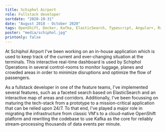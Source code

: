 ```yaml
---
title: Schiphol Airport
role: Fullstack developer
sortdate: "2020-10-31"
date: "August 2018 - October 2020"
tags: OpenShift, Docker, Kafka, ElasticSearch, Typescript, Angular+, RxJs, NodeJs/Nest, CI/CD, Event Sourcing, Testing, Monitoring, Git, Scrum
poster: "media/schiphol.jpg"
printonly: false
---
```

At Schiphol Airport I've been working on an in-house application which is used to keep track of the current and ever-changing situation at the terminals. This interactive real-time dashboard is used by Schiphol Operations in several control-rooms to monitor luggage, planes and crowded areas in order to minimize disruptions and optimize the flow of passengers.

As a fullstack developer in one of the feature teams, I've implemented several features, such as a faceted search based on ElasticSearch and an interactive map of areas and corridors. Additionally, I've been focussing on maturing the tech-stack from a prototype to a mission-critical application that can be relied upon 24/7. To that end, I've played a major role in migrating the infrastructure from classic VM's to a cloud-native OpenShift platform and rewriting the codebase to use Kafka as the core for reliably stream-processing thousands of data events per minute.
